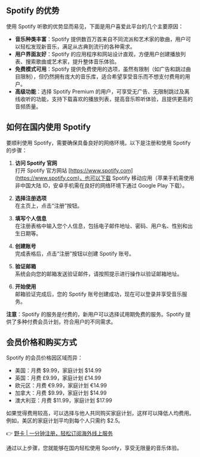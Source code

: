 ## Spotify 的优势

使用 Spotify 听歌的优势显而易见，下面是用户喜爱此平台的几个主要原因：

- **音乐种类丰富**：Spotify 提供数百万首来自不同流派和艺术家的歌曲，用户可以轻松发现新音乐，满足从古典到流行的各种需求。
- **用户界面友好**：Spotify 的应用程序和网站设计直观，方便用户创建播放列表、搜索歌曲或艺术家，提升整体音乐体验。
- **免费模式可用**：Spotify 提供免费使用的选项，虽然有限制（如广告和跳过曲目限制），但仍然拥有庞大的音乐库，适合希望享受音乐而不想支付费用的用户。
- **高级功能**：选择 Spotify Premium 的用户，可享受无广告、无限制跳过及离线收听的功能，支持下载喜欢的播放列表，提高音乐聆听体验，且提供更高的音频质量。

## 如何在国内使用 Spotify

要顺利使用 Spotify，需要确保具备良好的网络环境。以下是注册和使用 Spotify 的步骤：

1. **访问 Spotify 官网**  
   打开 Spotify 官方网站 [https://www.spotify.com](https://www.spotify.com)，也可以下载 Spotify 移动应用（苹果手机需使用非中国大陆 ID，安卓手机需在良好的网络环境下通过 Google Play 下载）。

2. **选择注册选项**  
   在主页上，点击“注册”按钮。

3. **填写个人信息**  
   在注册表格中输入您个人信息，包括电子邮件地址、密码、用户名、性别和出生日期等。

4. **创建账号**  
   完成表格后，点击“注册”按钮以创建 Spotify 账号。

5. **验证邮箱**  
   系统会向您的邮箱发送验证邮件，请按照提示进行操作以验证邮箱地址。

6. **开始使用**  
   邮箱验证完成后，您的 Spotify 账号创建成功，现在可以登录并享受音乐服务。

**注意**：Spotify 的服务是付费的，新用户可以选择试用期免费的服务。Spotify 提供了多种付费会员计划，符合用户的不同需求。

## 会员价格和购买方式

Spotify 的会员价格因区域而异：

- 美国：月费 $9.99，家庭计划 $14.99
- 英国：月费 £9.99，家庭计划 £14.99
- 欧元区：月费 €9.99，家庭计划 €14.99
- 加拿大：月费 $9.99，家庭计划 $14.99
- 澳大利亚：月费 $11.99，家庭计划 $17.99

如果觉得费用较高，可以选择与他人共同购买家庭计划，这样可以降低人均费用。例如，美区的家庭计划平均到每个人只需约 $2.5。

👉 [野卡 | 一分钟注册，轻松订阅海外线上服务](https://bit.ly/bewildcard)

通过以上步骤，您就能够在国内轻松使用 Spotify，享受无限量的音乐体验。